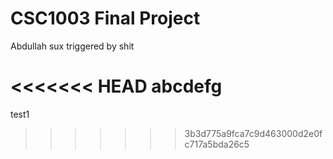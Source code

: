 # CSC1003 Final Project
Abdullah sux
triggered by shit

<<<<<<< HEAD
abcdefg
=======
test1
>>>>>>> 3b3d775a9fca7c9d463000d2e0fc717a5bda26c5
